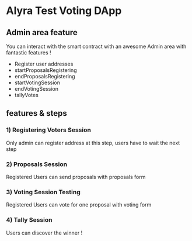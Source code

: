# Alyra Test Voting DApp

## Admin area feature

You can interact with the smart contract with an awesome Admin area with fantastic features !

- Register user addresses
- startProposalsRegistering
- endProposalsRegistering
- startVotingSession
- endVotingSession
- tallyVotes

## features & steps

### 1) Registering Voters Session

Only admin can register address at this step, users have to wait the next step

### 2) Proposals Session

Registered Users can send proposals with proposals form

### 3) Voting Session Testing

Registered Users can vote for one proposal with voting form

### 4) Tally Session

Users can discover the winner !
